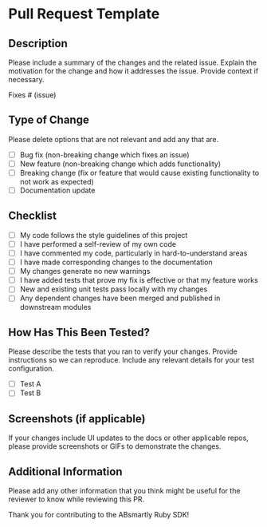 # Pull Request Template

## Description

Please include a summary of the changes and the related issue. Explain the
motivation for the change and how it addresses the issue. Provide context if necessary.

Fixes # (issue)

## Type of Change

Please delete options that are not relevant and add any that are.

- [ ] Bug fix (non-breaking change which fixes an issue)
- [ ] New feature (non-breaking change which adds functionality)
- [ ] Breaking change (fix or feature that would cause existing functionality to
  not work as expected)
- [ ] Documentation update

## Checklist

- [ ] My code follows the style guidelines of this project
- [ ] I have performed a self-review of my own code
- [ ] I have commented my code, particularly in hard-to-understand areas
- [ ] I have made corresponding changes to the documentation
- [ ] My changes generate no new warnings
- [ ] I have added tests that prove my fix is effective or that my feature works
- [ ] New and existing unit tests pass locally with my changes
- [ ] Any dependent changes have been merged and published in downstream modules

## How Has This Been Tested?

Please describe the tests that you ran to verify your changes. Provide
instructions so we can reproduce. Include any relevant details for your test configuration.

- [ ] Test A
- [ ] Test B

## Screenshots (if applicable)

If your changes include UI updates to the docs or other applicable repos, please
provide screenshots or GIFs to demonstrate the changes.

## Additional Information

Please add any other information that you think might be useful for the reviewer
to know while reviewing this PR.

Thank you for contributing to the ABsmartly Ruby SDK!
